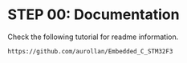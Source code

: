 # STEP 00: Documentation
Check the following tutorial for readme information.

	https://github.com/aurollan/Embedded_C_STM32F3

